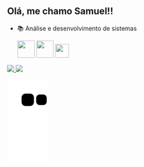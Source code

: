 ## Olá, me chamo Samuel!!

- 📚 Análise e desenvolvimento de sistemas

  <img src="https://cdn.jsdelivr.net/gh/devicons/devicon/icons/css3/css3-original-wordmark.svg" height="40" width="40"/>
  <img src="https://cdn.jsdelivr.net/gh/devicons/devicon/icons/html5/html5-original-wordmark.svg" height="40" width="40"/> 
  <img src="https://cdn.jsdelivr.net/gh/devicons/devicon/icons/javascript/javascript-original.svg" height="32" width="32"/>


<div>
  <a href="https://github.com/Sarumell">
  <img height="180em" src="https://github-readme-stats.vercel.app/api?username=Sarumell&show_icons=true&theme=dark&include_all_commits=true&count_private=true"/>
  <img height="180em" src="https://github-readme-stats.vercel.app/api/top-langs/?username=Sarumell&layout=compact&langs_count=7&theme=dark"/>
</div>

 
   ![Snake animation](https://github.com/Sarumell/Sarumell/blob/output/github-contribution-grid-snake.svg)
 
